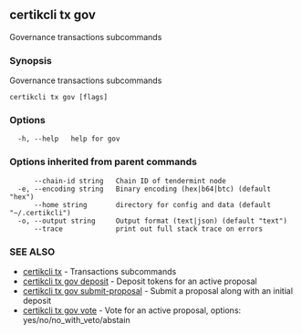 ## certikcli tx gov

Governance transactions subcommands

### Synopsis

Governance transactions subcommands

```
certikcli tx gov [flags]
```

### Options

```
  -h, --help   help for gov
```

### Options inherited from parent commands

```
      --chain-id string   Chain ID of tendermint node
  -e, --encoding string   Binary encoding (hex|b64|btc) (default "hex")
      --home string       directory for config and data (default "~/.certikcli")
  -o, --output string     Output format (text|json) (default "text")
      --trace             print out full stack trace on errors
```

### SEE ALSO

* [certikcli tx](certikcli_tx.md)	 - Transactions subcommands
* [certikcli tx gov deposit](certikcli_tx_gov_deposit.md)	 - Deposit tokens for an active proposal
* [certikcli tx gov submit-proposal](certikcli_tx_gov_submit-proposal.md)	 - Submit a proposal along with an initial deposit
* [certikcli tx gov vote](certikcli_tx_gov_vote.md)	 - Vote for an active proposal, options: yes/no/no_with_veto/abstain



